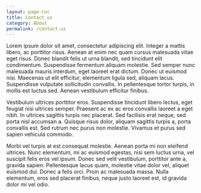 ```yaml
---
layout: page-toc
title: Contact us
category: About
permalink: /contact-us
---
```


Lorem ipsum dolor sit amet, consectetur adipiscing elit. Integer a mattis libero, ac porttitor risus. Aenean at enim nec quam cursus malesuada vitae eget risus. Donec blandit felis ut urna blandit, sed tincidunt elit condimentum. Suspendisse fermentum aliquam molestie. Sed semper nunc malesuada mauris interdum, eget laoreet erat dictum. Donec ut euismod nisi. Maecenas ut elit efficitur, elementum ligula sed, aliquam lacus. Suspendisse vulputate sollicitudin convallis. In pellentesque tortor turpis, in mollis est luctus sed. Aenean vestibulum efficitur finibus.

Vestibulum ultrices porttitor eros. Suspendisse tincidunt libero lectus, eget feugiat nisi ultrices semper. Praesent ac ex ac eros convallis laoreet a eget nibh. In ultrices sagittis turpis nec placerat. Sed facilisis erat neque, sed porta nisl accumsan a. Quisque risus dolor, aliquam sagittis turpis a, porta convallis est. Sed rutrum nec purus non molestie. Vivamus et purus sed sapien vehicula commodo.

Morbi vel turpis at est consequat molestie. Aenean porta mi non eleifend ultrices. Nunc elementum, mi ac euismod egestas, nisi sem luctus urna, vel suscipit felis eros vel ipsum. Donec sed velit vestibulum, porttitor ante a, gravida sapien. Pellentesque lacus quam, molestie vitae dolor vel, aliquet euismod dui. Donec a felis orci. Proin ac malesuada massa. Nulla elementum, eros sed placerat finibus, neque justo laoreet est, id gravida dolor mi vel odio.
